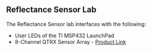 ## Reflectance Sensor Lab
The Reflectance Sensor lab interfaces with the following:

* User LEDs of the TI MSP432 LaunchPad
* 8-Channel QTRX Sensor Array - [Product Link](https://www.pololu.com/product/3672)
